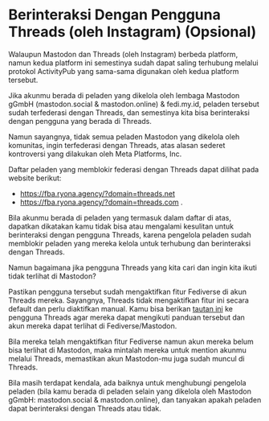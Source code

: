 # Berinteraksi Dengan Pengguna Threads (oleh Instagram) (Opsional)

Walaupun Mastodon dan Threads (oleh Instagram) berbeda platform, namun kedua platform ini semestinya sudah dapat saling terhubung melalui protokol ActivityPub yang sama-sama digunakan oleh kedua platform tersebut.

Jika akunmu berada di peladen yang dikelola oleh lembaga Mastodon gGmbH (mastodon.social & mastodon.online) & fedi.my.id, peladen tersebut sudah terfederasi dengan Threads, dan semestinya kita bisa berinteraksi dengan pengguna yang berada di Threads.

Namun sayangnya, tidak semua peladen Mastodon yang dikelola oleh komunitas, ingin terfederasi dengan Threads, atas alasan sederet kontroversi yang dilakukan oleh Meta Platforms, Inc.

Daftar peladen yang memblokir federasi dengan Threads dapat dilihat pada website berikut:
- https://fba.ryona.agency/?domain=threads.net
- https://fba.ryona.agency/?domain=threads.com .

Bila akunmu berada di peladen yang termasuk dalam daftar di atas, dapatkan dikatakan kamu tidak bisa atau mengalami kesulitan untuk berinteraksi dengan pengguna Threads, karena pengelola peladen sudah memblokir peladen yang mereka kelola untuk terhubung dan berinteraksi dengan Threads.

Namun bagaimana jika pengguna Threads yang kita cari dan ingin kita ikuti tidak terlihat di Mastodon?

Pastikan pengguna tersebut sudah mengaktifkan fitur Fediverse di akun Threads mereka. Sayangnya, Threads tidak mengaktifkan fitur ini secara default dan perlu diaktifkan manual. Kamu bisa berikan [tautan ini](https://help.instagram.com/760878905943039/) ke pengguna Threads agar mereka dapat mengikuti panduan tersebut dan akun mereka dapat terlihat di Fediverse/Mastodon.

Bila mereka telah mengaktifkan fitur Fediverse namun akun mereka belum bisa terlihat di Mastodon, maka mintalah mereka untuk mention akunmu melalui Threads, memastikan akun Mastodon-mu juga sudah muncul di Threads.

Bila masih terdapat kendala, ada baiknya untuk menghubungi pengelola peladen (bila kamu berada di peladen selain yang dikelola oleh Mastodon gGmbH: mastodon.social & mastodon.online), dan tanyakan apakah peladen dapat berinteraksi dengan Threads atau tidak.
